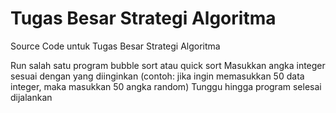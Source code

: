# Tugas Besar Strategi Algoritma
Source Code untuk Tugas Besar Strategi Algoritma

Run salah satu program bubble sort atau quick sort
Masukkan angka integer sesuai dengan yang diinginkan (contoh: jika ingin memasukkan 50 data integer, maka masukkan 50 angka random)
Tunggu hingga program selesai dijalankan
